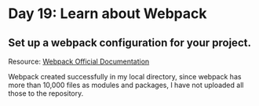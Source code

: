 # Day 19: Learn about Webpack

## Set up a webpack configuration for your project.

Resource: [Webpack Official Documentation](https://webpack.js.org/guides/getting-started/)

Webpack created successfully in my local directory, since webpack has more than 10,000 files as modules and packages, I have not uploaded all those to the repository.
